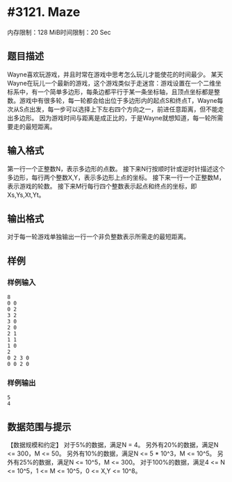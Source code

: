 # #3121. Maze

内存限制：128 MiB时间限制：20 Sec

## 题目描述

Wayne喜欢玩游戏，并且时常在游戏中思考怎么玩儿才能使花的时间最少。
某天Wayne在玩儿一个最新的游戏，这个游戏类似于走迷宫：游戏设置在一个二维坐标系中，有一个简单多边形，每条边都平行于某一条坐标轴，且顶点坐标都是整数。游戏中有很多轮，每一轮都会给出位于多边形内的起点S和终点T，Wayne每次从S点出发，每一步可以选择上下左右四个方向之一，前进任意距离，但不能走出多边形。
因为游戏时间与距离是成正比的，于是Wayne就想知道，每一轮所需要走的最短距离。

## 输入格式

第一行一个正整数N，表示多边形的点数。
接下来N行按顺时针或逆时针描述这个多边形，每行两个整数X,Y，表示多边形上点的坐标。
接下来一行一个正整数M，表示游戏的轮数。
接下来M行每行四个整数表示起点和终点的坐标，即Xs,Ys,Xt,Yt。

## 输出格式

对于每一轮游戏单独输出一行一个非负整数表示所需走的最短距离。

## 样例

### 样例输入

    
    8
    0 0
    0 2
    3 2
    3 0
    2 0
    2 1
    1 1
    1 0
    2
    0 2 3 0
    0 0 2 0
    
    

### 样例输出

    
    5
    4
    
    

## 数据范围与提示

【数据规模和约定】
对于5%的数据，满足N = 4。
另外有20%的数据，满足N <= 300，M <= 50。
另外有10%的数据，满足N <= 5 * 10^3，M <= 10^5。
另外有25%的数据，满足N <= 10^5，M <= 300。
对于100%的数据，满足4 <= N <= 10^5，1 <= M <= 10^5，0 <= X,Y <= 10^8。
